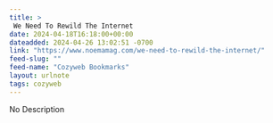 ```yaml
---
title: > 
 We Need To Rewild The Internet
date: 2024-04-18T16:18:00+00:00
dateadded: 2024-04-26 13:02:51 -0700
link: "https://www.noemamag.com/we-need-to-rewild-the-internet/"
feed-slug: ""
feed-name: "Cozyweb Bookmarks"
layout: urlnote
tags: cozyweb
--- 
```

No Description
 <!-- end excerpt --> 
